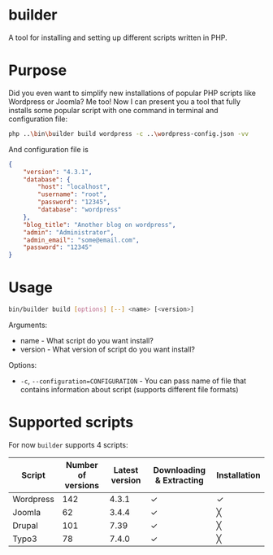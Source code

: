 # builder
A tool for installing and setting up different scripts written in PHP.

# Purpose
Did you even want to simplify new installations of popular PHP scripts like Wordpress or Joomla? Me too! Now I can present you a tool that fully installs some popular script with one command in terminal and configuration file:
``` sh
php ..\bin\builder build wordpress -c ..\wordpress-config.json -vv
```

And configuration file is
``` json
{
    "version": "4.3.1",
    "database": {
        "host": "localhost",
        "username": "root",
        "password": "12345",
        "database": "wordpress"
    },
    "blog_title": "Another blog on wordpress",
    "admin": "Administrator",
    "admin_email": "some@email.com",
    "password": "12345"
}
```

# Usage
``` sh
bin/builder build [options] [--] <name> [<version>]
```

Arguments:
* name - What script do you want install?
* version - What version of script do you want install?

Options:
* `-c`, `--configuration=CONFIGURATION` - You can pass name of file that contains information about script (supports different file formats)

# Supported scripts

For now `builder` supports 4 scripts:

| Script    | Number of versions | Latest version | Downloading & Extracting   | Installation |
|-----------|--------------------|----------------|----------------------------|--------------|
| Wordpress | 142                | 4.3.1          | ✓                          | ✓            |
| Joomla    | 62                 | 3.4.4          | ✓                          | ╳            |
| Drupal    | 101                | 7.39           | ✓                          | ╳            |
| Typo3     | 78                 | 7.4.0          | ✓                          | ╳            |           
